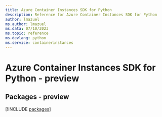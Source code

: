 ```yaml
---
title: Azure Container Instances SDK for Python
description: Reference for Azure Container Instances SDK for Python
author: lmazuel
ms.author: lmazuel
ms.data: 07/10/2023
ms.topic: reference
ms.devlang: python
ms.service: containerinstances
---
```

# Azure Container Instances SDK for Python - preview
## Packages - preview
[!INCLUDE [packages](container-instances-index.md)]